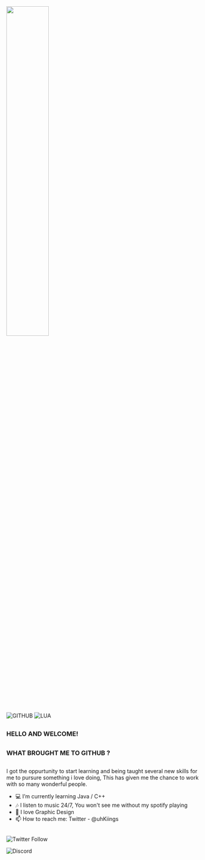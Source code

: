 
<img width="47%" src="https://github-readme-stats.vercel.app/api?username=uhKiings&theme=dark" />

![GITHUB](https://img.shields.io/badge/GitHub-100000?style=for-the-badge&logo=github&logoColor=white)
![LUA](https://img.shields.io/badge/Lua-2C2D72?style=for-the-badge&logo=lua&logoColor=white)

##
### HELLO AND WELCOME! 
##
### WHAT BROUGHT ME TO GITHUB ?
##

I got the oppurtunity to start learning and being taught several new skills for me to pursure something i love doing, This has given me the chance to work with so many wonderful people.


- 💻 I’m currently learning Java / C++
- 🎶 I listen to music 24/7, You won't see me without my spotify playing
- 💬 I love Graphic Design
- 📫 How to reach me: Twitter -  @uhKiings

## 

 ![Twitter Follow](https://img.shields.io/twitter/follow/uhkiings?logo=Twitter&style=for-the-badge)

 ![Discord](https://img.shields.io/discord/591107228665249805?color=%2300acee&logo=Discord&style=for-the-badge)

##
